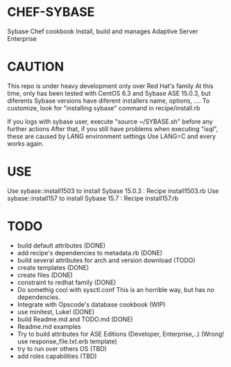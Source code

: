 CHEF-SYBASE
===========
Sybase Chef cookbook
Install, build and manages Adaptive Server Enterprise  

CAUTION
==========
This repo is under heavy development only over Red Hat's family 
At this time, only has been tested with CentOS 6.3 and Sybase ASE 15.0.3, but 
diferents Sybase versions have diferent installers name, options, ....
To customize, look for  "installing sybase" command  in recipe/install.rb 

If you logs with sybase user,  execute "source ~/SYBASE.sh" before any further actions
After that, if you still have problems when executing "isql", these are caused by LANG environment settings
Use LANG=C and every works again.

USE
==========

Use sybase::install1503 to install Sybase 15.0.3 :  Recipe install1503.rb 
Use sybase::install157  to install Sybase 15.7   :  Recipe install157.rb


TODO
==========
 
* build default attributes (DONE)
* add recipe's dependencies to metadata.rb (DONE)
* build several  attributes for arch and version download  (TODO)
* create templates (DONE)
* create files (DONE)
* constraint to redhat family (DONE)
* Do somethig cool with sysctl.conf  This is an horrible way, but has no dependencies. 
* Integrate with Opscode's database cookbook (WIP)
* use minitest, Luke! (DONE)
* build Readme.md and TODO.md  (DONE)
* Readme.md examples
* Try to build attributes for ASE Editions (Developer, Enterprise,..) (Wrong! use response_file.txt.erb template)
* try to run over others OS (TBD)
* add roles capabilities (TBD)

